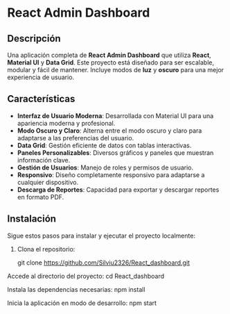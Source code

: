 # React Admin Dashboard


## Descripción

Una aplicación completa de **React Admin Dashboard** que utiliza **React**, **Material UI** y **Data Grid**. Este proyecto está diseñado para ser escalable, modular y fácil de mantener. Incluye modos de **luz** y **oscuro** para una mejor experiencia de usuario.

## Características

- **Interfaz de Usuario Moderna**: Desarrollada con Material UI para una apariencia moderna y profesional.
- **Modo Oscuro y Claro**: Alterna entre el modo oscuro y claro para adaptarse a las preferencias del usuario.
- **Data Grid**: Gestión eficiente de datos con tablas interactivas.
- **Paneles Personalizables**: Diversos gráficos y paneles que muestran información clave.
- **Gestión de Usuarios**: Manejo de roles y permisos de usuario.
- **Responsivo**: Diseño completamente responsivo para adaptarse a cualquier dispositivo.
- **Descarga de Reportes**: Capacidad para exportar y descargar reportes en formato PDF.

## Instalación

Sigue estos pasos para instalar y ejecutar el proyecto localmente:

1. Clona el repositorio:

   git clone https://github.com/Silviu2326/React_dashboard.git
   
Accede al directorio del proyecto:
    cd React_dashboard


Instala las dependencias necesarias:
    npm install

Inicia la aplicación en modo de desarrollo:
    npm start

    

